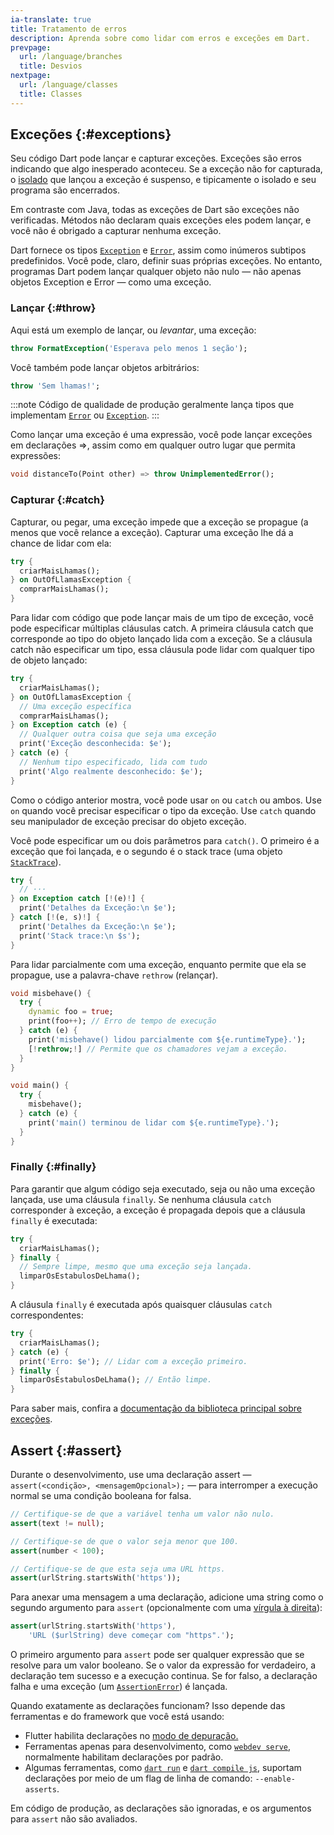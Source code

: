 ```yaml
---
ia-translate: true
title: Tratamento de erros
description: Aprenda sobre como lidar com erros e exceções em Dart.
prevpage:
  url: /language/branches
  title: Desvios
nextpage:
  url: /language/classes
  title: Classes
---
```


## Exceções {:#exceptions}

Seu código Dart pode lançar e capturar exceções. Exceções são erros
indicando que algo inesperado aconteceu. Se a exceção não for
capturada, o [isolado][isolate] que lançou a exceção é suspenso,
e tipicamente o isolado e seu programa são encerrados.

Em contraste com Java, todas as exceções de Dart são exceções não verificadas.
Métodos não declaram quais exceções eles podem lançar, e você não é
obrigado a capturar nenhuma exceção.

Dart fornece os tipos [`Exception`][`Exception`] e [`Error`][`Error`],
assim como inúmeros subtipos predefinidos. Você pode, claro,
definir suas próprias exceções. No entanto, programas Dart podem lançar qualquer
objeto não nulo — não apenas objetos Exception e Error — como uma exceção.

### Lançar {:#throw}

Aqui está um exemplo de lançar, ou *levantar*, uma exceção:

<?code-excerpt "misc/lib/language_tour/exceptions.dart (throw-FormatException)"?>
```dart
throw FormatException('Esperava pelo menos 1 seção');
```

Você também pode lançar objetos arbitrários:

<?code-excerpt "misc/lib/language_tour/exceptions.dart (out-of-llamas)"?>
```dart
throw 'Sem lhamas!';
```

:::note
Código de qualidade de produção geralmente lança tipos que
implementam [`Error`][`Error`] ou [`Exception`][`Exception`].
:::

Como lançar uma exceção é uma expressão, você pode lançar exceções
em declarações =\>, assim como em qualquer outro lugar que permita expressões:

<?code-excerpt "misc/lib/language_tour/exceptions.dart (throw-is-an-expression)"?>
```dart
void distanceTo(Point other) => throw UnimplementedError();
```

### Capturar {:#catch}

Capturar, ou pegar, uma exceção impede que a exceção se
propague (a menos que você relance a exceção).
Capturar uma exceção lhe dá a chance de lidar com ela:

<?code-excerpt "misc/lib/language_tour/exceptions.dart (try)"?>
```dart
try {
  criarMaisLhamas();
} on OutOfLlamasException {
  comprarMaisLhamas();
}
```

Para lidar com código que pode lançar mais de um tipo de exceção, você pode
especificar múltiplas cláusulas catch. A primeira cláusula catch que corresponde ao
tipo do objeto lançado lida com a exceção. Se a cláusula catch não
especificar um tipo, essa cláusula pode lidar com qualquer tipo de objeto lançado:

<?code-excerpt "misc/lib/language_tour/exceptions.dart (try-catch)"?>
```dart
try {
  criarMaisLhamas();
} on OutOfLlamasException {
  // Uma exceção específica
  comprarMaisLhamas();
} on Exception catch (e) {
  // Qualquer outra coisa que seja uma exceção
  print('Exceção desconhecida: $e');
} catch (e) {
  // Nenhum tipo especificado, lida com tudo
  print('Algo realmente desconhecido: $e');
}
```

Como o código anterior mostra, você pode usar `on` ou `catch` ou ambos.
Use `on` quando você precisar especificar o tipo da exceção. Use `catch` quando
seu manipulador de exceção precisar do objeto exceção.

Você pode especificar um ou dois parâmetros para `catch()`.
O primeiro é a exceção que foi lançada,
e o segundo é o stack trace (uma objeto [`StackTrace`][`StackTrace`]).

<?code-excerpt "misc/lib/language_tour/exceptions.dart (try-catch-2)" replace="/\(e.*?\)/[!$&!]/g"?>
```dart
try {
  // ···
} on Exception catch [!(e)!] {
  print('Detalhes da Exceção:\n $e');
} catch [!(e, s)!] {
  print('Detalhes da Exceção:\n $e');
  print('Stack trace:\n $s');
}
```

Para lidar parcialmente com uma exceção,
enquanto permite que ela se propague,
use a palavra-chave `rethrow` (relançar).

<?code-excerpt "misc/test/language_tour/exceptions_test.dart (rethrow)" replace="/rethrow;/[!$&!]/g"?>
```dart
void misbehave() {
  try {
    dynamic foo = true;
    print(foo++); // Erro de tempo de execução
  } catch (e) {
    print('misbehave() lidou parcialmente com ${e.runtimeType}.');
    [!rethrow;!] // Permite que os chamadores vejam a exceção.
  }
}

void main() {
  try {
    misbehave();
  } catch (e) {
    print('main() terminou de lidar com ${e.runtimeType}.');
  }
}
```

### Finally {:#finally}

Para garantir que algum código seja executado, seja ou não uma exceção lançada, use
uma cláusula `finally`. Se nenhuma cláusula `catch` corresponder à exceção, a
exceção é propagada depois que a cláusula `finally` é executada:

<?code-excerpt "misc/lib/language_tour/exceptions.dart (finally)"?>
```dart
try {
  criarMaisLhamas();
} finally {
  // Sempre limpe, mesmo que uma exceção seja lançada.
  limparOsEstabulosDeLhama();
}
```

A cláusula `finally` é executada após quaisquer cláusulas `catch` correspondentes:

<?code-excerpt "misc/lib/language_tour/exceptions.dart (try-catch-finally)"?>
```dart
try {
  criarMaisLhamas();
} catch (e) {
  print('Erro: $e'); // Lidar com a exceção primeiro.
} finally {
  limparOsEstabulosDeLhama(); // Então limpe.
}
```

Para saber mais, confira a
[documentação da biblioteca principal sobre exceções](/libraries/dart-core#exceptions).

## Assert {:#assert}

Durante o desenvolvimento, use uma declaração assert
— `assert(<condição>, <mensagemOpcional>);` — para
interromper a execução normal se uma condição booleana for falsa.

<?code-excerpt "misc/test/language_tour/control_flow_test.dart (assert)"?>
```dart
// Certifique-se de que a variável tenha um valor não nulo.
assert(text != null);

// Certifique-se de que o valor seja menor que 100.
assert(number < 100);

// Certifique-se de que esta seja uma URL https.
assert(urlString.startsWith('https'));
```

Para anexar uma mensagem a uma declaração,
adicione uma string como o segundo argumento para `assert`
(opcionalmente com uma [vírgula à direita][vírgula à direita]):

<?code-excerpt "misc/test/language_tour/control_flow_test.dart (assert-with-message)"?>
```dart
assert(urlString.startsWith('https'),
    'URL ($urlString) deve começar com "https".');
```

O primeiro argumento para `assert` pode ser qualquer expressão que
se resolve para um valor booleano. Se o valor da expressão
for verdadeiro, a declaração tem sucesso e a execução
continua. Se for falso, a declaração falha e uma exceção (um
[`AssertionError`][`AssertionError`]) é lançada.

Quando exatamente as declarações funcionam?
Isso depende das ferramentas e do framework que você está usando:

* Flutter habilita declarações no [modo de depuração.][Flutter debug mode]
* Ferramentas apenas para desenvolvimento, como [`webdev serve`][`webdev serve`],
  normalmente habilitam declarações por padrão.
* Algumas ferramentas, como [`dart run`][`dart run`] e [`dart compile js`][`dart compile js`],
  suportam declarações por meio de um flag de linha de comando: `--enable-asserts`.

Em código de produção, as declarações são ignoradas, e
os argumentos para `assert` não são avaliados.

[vírgula à direita]: /language/collections#trailing-comma
[`AssertionError`]: {{site.dart-api}}/dart-core/AssertionError-class.html
[Flutter debug mode]: {{site.flutter-docs}}/testing/debugging#debug-mode-assertions
[`webdev serve`]: /tools/webdev#serve
[`dart run`]: /tools/dart-run
[`dart compile js`]: /tools/dart-compile#js

[isolate]: /language/concurrency#isolates
[`Error`]: {{site.dart-api}}/dart-core/Error-class.html
[`Exception`]: {{site.dart-api}}/dart-core/Exception-class.html
[`StackTrace`]: {{site.dart-api}}/dart-core/StackTrace-class.html

